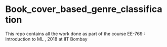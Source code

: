 # Book_cover_based_genre_classification
This repo contains all the work done as part of the course EE-769 : Introduction to ML , 2018 at IIT Bombay  
